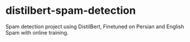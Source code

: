 # distilbert-spam-detection
Spam detection project using DistilBert, Finetuned on Persian and English Spam with online training.
